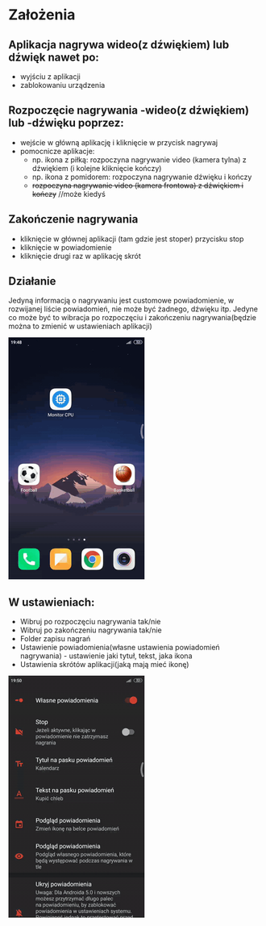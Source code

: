 # Założenia
## Aplikacja nagrywa wideo(z dźwiękiem) lub dźwięk nawet po:
- wyjściu z aplikacji
- zablokowaniu urządzenia

## Rozpoczęcie nagrywania -wideo(z dźwiękiem) lub -dźwięku poprzez:
- wejście w główną aplikację i kliknięcie w przycisk nagrywaj
- pomocnicze aplikacje:
	* np. ikona z piłką: rozpoczyna nagrywanie video (kamera tylna) z dźwiękiem (i kolejne kliknięcie kończy)
	* np. ikona z pomidorem: rozpoczyna nagrywanie dźwięku i kończy
	* ~~rozpoczyna nagrywanie video (kamera frontowa) z dźwiękiem i kończy~~ //może kiedyś

## Zakończenie nagrywania
- kliknięcie w głównej aplikacji (tam gdzie jest stoper) przycisku stop
- kliknięcie w powiadomienie
- kliknięcie drugi raz w aplikację skrót

## Działanie
Jedyną informacją o nagrywaniu jest customowe powiadomienie, w rozwijanej liście powiadomień, nie może być żadnego, dźwięku itp. Jedyne co może być to wibracja po rozpoczęciu i zakończeniu nagrywania(będzie można to zmienić w ustawieniach aplikacji)

![Alt text](docs/example_app.gif)

## W ustawieniach:
- Wibruj po rozpoczęciu nagrywania tak/nie
- Wibruj po zakończeniu nagrywania tak/nie
- Folder zapisu nagrań
- Ustawienie powiadomienia(własne ustawienia powiadomień nagrywania) - ustawienie jaki tytuł, tekst, jaka ikona
- Ustawienia skrótów aplikacji(jaką mają mieć ikonę)

![Alt text](docs/custom_notification.gif)

